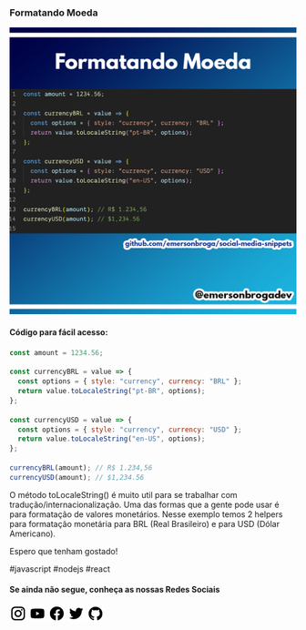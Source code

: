 ### Formatando Moeda

![ Formatando Moeda](https://github.com/emersonbroga/social-media-snippets/blob/master/content/2020-01-07/1080x1080-format-currency.png)

#### Código para fácil acesso:

```js
const amount = 1234.56;

const currencyBRL = value => {
  const options = { style: "currency", currency: "BRL" };
  return value.toLocaleString("pt-BR", options);
};

const currencyUSD = value => {
  const options = { style: "currency", currency: "USD" };
  return value.toLocaleString("en-US", options);
};

currencyBRL(amount); // R$ 1.234,56
currencyUSD(amount); // $1,234.56
```

O método toLocaleString() é muito util para se trabalhar com tradução/internacionalização.
Uma das formas que a gente pode usar é para formatação de valores monetários.
Nesse exemplo temos 2 helpers para formatação monetária para BRL (Real Brasileiro) e para USD (Dólar Americano).

Espero que tenham gostado!

\#javascript \#nodejs \#react

#### Se ainda não segue, conheça as nossas Redes Sociais

[![instagram.com/emersonbrogadev](https://github.com/emersonbroga/social-media-snippets/blob/master/static/instagram.png?raw=true)](https://www.instagram.com/emersonbrogadev/)
[![youtube.com/c/emersonbrogadev](https://github.com/emersonbroga/social-media-snippets/blob/master/static/youtube.png?raw=true)](https://www.youtube.com/c/emersonbroga/)
[![facebook.com/emersonbrogadev](https://github.com/emersonbroga/social-media-snippets/blob/master/static/facebook.png?raw=true)](https://www.facebook.com/emersonbrogadev/)
[![twitter.com/emersonbrogadev](https://github.com/emersonbroga/social-media-snippets/blob/master/static/twitter.png?raw=true)](https://www.twitter.com/emersonbrogadev/)
[![github.com/emersonbroga](https://github.com/emersonbroga/social-media-snippets/blob/master/static/github.png?raw=true)](https://www.github.com/emersonbroga/)
